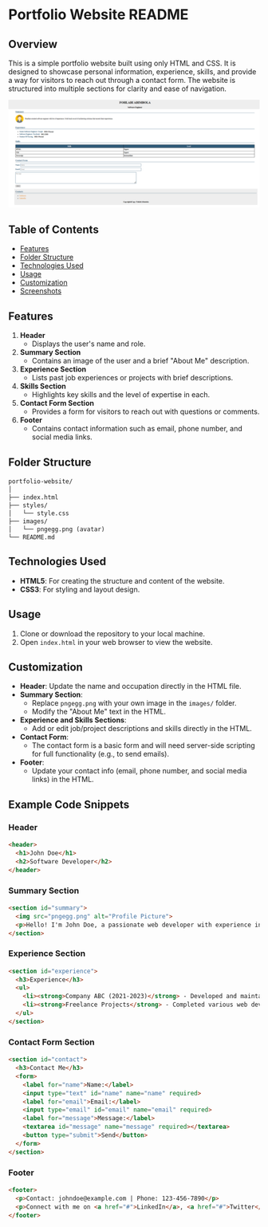 # Portfolio Website README

## Overview
This is a simple portfolio website built using only HTML and CSS. It is designed to showcase personal information, experience, skills, and provide a way for visitors to reach out through a contact form. The website is structured into multiple sections for clarity and ease of navigation.

![Screenshot of the website](simple-profile.png)

## Table of Contents
- [Features](#features)
- [Folder Structure](#folder-structure)
- [Technologies Used](#technologies-used)
- [Usage](#usage)
- [Customization](#customization)
- [Screenshots](#screenshots)

## Features
1. **Header**
   - Displays the user's name and role.
2. **Summary Section**
   - Contains an image of the user and a brief "About Me" description.
3. **Experience Section**
   - Lists past job experiences or projects with brief descriptions.
4. **Skills Section**
   - Highlights key skills and the level of expertise in each.
5. **Contact Form Section**
   - Provides a form for visitors to reach out with questions or comments.
6. **Footer**
   - Contains contact information such as email, phone number, and social media links.

## Folder Structure
```
portfolio-website/
│
├── index.html
├── styles/
│   └── style.css
├── images/
│   └── pngegg.png (avatar)
└── README.md
```

## Technologies Used
- **HTML5**: For creating the structure and content of the website.
- **CSS3**: For styling and layout design.

## Usage
1. Clone or download the repository to your local machine.
2. Open `index.html` in your web browser to view the website.

## Customization
- **Header**: Update the name and occupation directly in the HTML file.
- **Summary Section**:
  - Replace `pngegg.png` with your own image in the `images/` folder.
  - Modify the "About Me" text in the HTML.
- **Experience and Skills Sections**:
  - Add or edit job/project descriptions and skills directly in the HTML.
- **Contact Form**:
  - The contact form is a basic form and will need server-side scripting for full functionality (e.g., to send emails).
- **Footer**:
  - Update your contact info (email, phone number, and social media links) in the HTML.

## Example Code Snippets
### Header
```html
<header>
  <h1>John Doe</h1>
  <h2>Software Developer</h2>
</header>
```

### Summary Section
```html
<section id="summary">
  <img src="pngegg.png" alt="Profile Picture">
  <p>Hello! I'm John Doe, a passionate web developer with experience in building user-friendly websites and applications.</p>
</section>
```

### Experience Section
```html
<section id="experience">
  <h3>Experience</h3>
  <ul>
    <li><strong>Company ABC (2021-2023)</strong> - Developed and maintained company website.</li>
    <li><strong>Freelance Projects</strong> - Completed various web development projects for clients.</li>
  </ul>
</section>
```

### Contact Form Section
```html
<section id="contact">
  <h3>Contact Me</h3>
  <form>
    <label for="name">Name:</label>
    <input type="text" id="name" name="name" required>
    <label for="email">Email:</label>
    <input type="email" id="email" name="email" required>
    <label for="message">Message:</label>
    <textarea id="message" name="message" required></textarea>
    <button type="submit">Send</button>
  </form>
</section>
```

### Footer
```html
<footer>
  <p>Contact: johndoe@example.com | Phone: 123-456-7890</p>
  <p>Connect with me on <a href="#">LinkedIn</a>, <a href="#">Twitter</a></p>
</footer>
```

